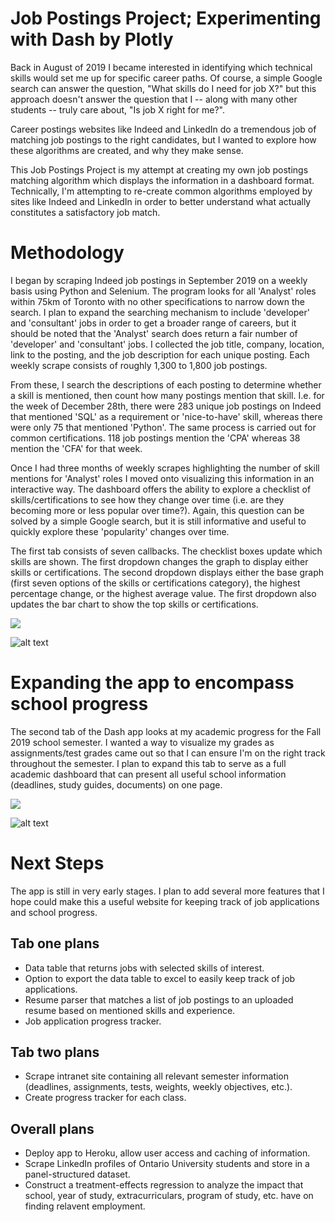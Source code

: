 # Job Postings Project; Experimenting with Dash by Plotly

Back in August of 2019 I became interested in identifying which technical skills would set me up for specific career paths. Of course, a simple Google search can answer the question, "What skills do I need for job X?" but this approach doesn't answer the question that I -- along with many other students -- truly care about, "Is job X right for me?". 

Career postings websites like Indeed and LinkedIn do a tremendous job of matching job postings to the right candidates, but I wanted to explore how these algorithms are created, and why they make sense.

This Job Postings Project is my attempt at creating my own job postings matching algorithm which displays the information in a dashboard format. Technically, I'm attempting to re-create common algorithms employed by sites like Indeed and LinkedIn in order to better understand what actually constitutes a satisfactory job match.

# Methodology

I began by scraping Indeed job postings in September 2019 on a weekly basis using Python and Selenium. The program looks for all 'Analyst' roles within 75km of Toronto with no other specifications to narrow down the search. I plan to expand the searching mechanism to include 'developer' and 'consultant' jobs in order to get a broader range of careers, but it should be noted that the 'Analyst' search does return a fair number of 'developer' and 'consultant' jobs. I collected the job title, company, location, link to the posting, and the job description for each unique posting. Each weekly scrape consists of roughly 1,300 to 1,800 job postings.

From these, I search the descriptions of each posting to determine whether a skill is mentioned, then count how many postings mention that skill. I.e. for the week of December 28th, there were 283 unique job postings on Indeed that mentioned 'SQL' as a requirement or 'nice-to-have' skill, whereas there were only 75 that mentioned 'Python'. The same process is carried out for common certifications. 118 job postings mention the 'CPA' whereas 38 mention the 'CFA' for that week. 

Once I had three months of weekly scrapes highlighting the number of skill mentions for 'Analyst' roles I moved onto visualizing this information in an interactive way. The dashboard offers the ability to explore a checklist of skills/certifications to see how they change over time (i.e. are they becoming more or less popular over time?). Again, this question can be solved by a simple Google search, but it is still informative and useful to quickly explore these 'popularity' changes over time.

The first tab consists of seven callbacks. The checklist boxes update which skills are shown. The first dropdown changes the graph to display either skills or certifications. The second dropdown displays either the base graph (first seven options of the skills or certifications category), the highest percentage change, or the highest average value. The first dropdown also updates the bar chart to show the top skills or certifications.

![](https://media.giphy.com/media/LT65LPO9wYfTGNShaW/giphy.gif)


![alt text](https://i.pinimg.com/originals/9e/a2/2b/9ea22bbd919c690db6de78771ac1d59a.png)





# Expanding the app to encompass school progress

The second tab of the Dash app looks at my academic progress for the Fall 2019 school semester. I wanted a way to visualize my grades as assignments/test grades came out so that I can ensure I'm on the right track throughout the semester. I plan to expand this tab to serve as a full academic dashboard that can present all useful school information (deadlines, study guides, documents) on one page.


![](https://media.giphy.com/media/hs1mHsZbPhnoApZFXe/giphy.gif)


![alt text](https://i.pinimg.com/originals/1c/7d/56/1c7d56fc335d89424b61071e9291061a.png)



# Next Steps

The app is still in very early stages. I plan to add several more features that I hope could make this a useful website for keeping track of job applications and school progress. 

## Tab one plans
- Data table that returns jobs with selected skills of interest.
- Option to export the data table to excel to easily keep track of job applications.
- Resume parser that matches a list of job postings to an uploaded resume based on mentioned skills and experience.
- Job application progress tracker.

## Tab two plans
- Scrape intranet site containing all relevant semester information (deadlines, assignments, tests, weights, weekly objectives, etc.).
- Create progress tracker for each class.

## Overall plans
- Deploy app to Heroku, allow user access and caching of information.
- Scrape LinkedIn profiles of Ontario University students and store in a panel-structured dataset.
- Construct a treatment-effects regression to analyze the impact that school, year of study, extracurriculars, program of study, etc. have on finding relavent employment. 














